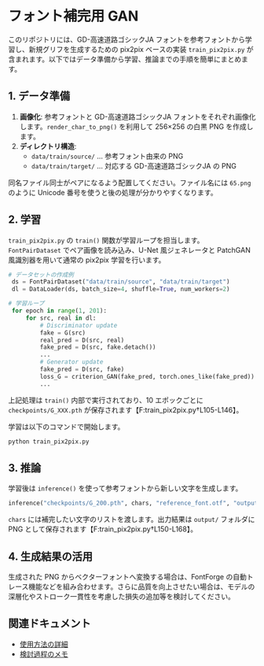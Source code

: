 # フォント補完用 GAN

このリポジトリには、GD-高速道路ゴシックJA フォントを参考フォントから学習し、新規グリフを生成するための pix2pix ベースの実装 `train_pix2pix.py` が含まれます。以下ではデータ準備から学習、推論までの手順を簡単にまとめます。

## 1. データ準備

1. **画像化**: 参考フォントと GD-高速道路ゴシックJA フォントをそれぞれ画像化します。`render_char_to_png()` を利用して 256×256 の白黒 PNG を作成します。
2. **ディレクトリ構造**:
   - `data/train/source/` … 参考フォント由来の PNG
   - `data/train/target/` … 対応する GD-高速道路ゴシックJA の PNG

同名ファイル同士がペアになるよう配置してください。ファイル名には `65.png` のように Unicode 番号を使うと後の処理が分かりやすくなります。

## 2. 学習

`train_pix2pix.py` の `train()` 関数が学習ループを担当します。`FontPairDataset` でペア画像を読み込み、U-Net 風ジェネレータと PatchGAN 風識別器を用いて通常の pix2pix 学習を行います。

```python
# データセットの作成例
 ds = FontPairDataset("data/train/source", "data/train/target")
 dl = DataLoader(ds, batch_size=4, shuffle=True, num_workers=2)
```

```python
# 学習ループ
 for epoch in range(1, 201):
     for src, real in dl:
         # Discriminator update
         fake = G(src)
         real_pred = D(src, real)
         fake_pred = D(src, fake.detach())
         ...
         # Generator update
         fake_pred = D(src, fake)
         loss_G = criterion_GAN(fake_pred, torch.ones_like(fake_pred)) + 100 * criterion_L1(fake, real)
         ...
```
上記処理は `train()` 内部で実行されており、10 エポックごとに `checkpoints/G_XXX.pth` が保存されます【F:train_pix2pix.py†L105-L146】。

学習は以下のコマンドで開始します。

```bash
python train_pix2pix.py
```

## 3. 推論

学習後は `inference()` を使って参考フォントから新しい文字を生成します。

```python
inference("checkpoints/G_200.pth", chars, "reference_font.otf", "output")
```
`chars` には補完したい文字のリストを渡します。出力結果は `output/` フォルダに PNG として保存されます【F:train_pix2pix.py†L150-L168】。

## 4. 生成結果の活用

生成された PNG からベクターフォントへ変換する場合は、FontForge の自動トレース機能などを組み合わせます。さらに品質を向上させたい場合は、モデルの深層化やストローク一貫性を考慮した損失の追加等を検討してください。

## 関連ドキュメント

- [使用方法の詳細](usage.md)
- [検討過程のメモ](process.md)


